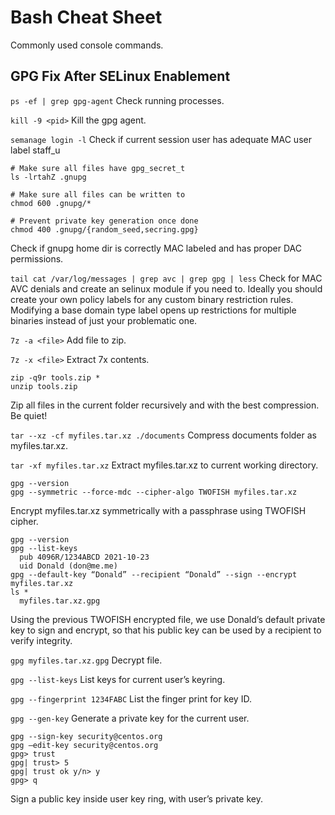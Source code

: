 # Bash Cheat Sheet
Commonly used console commands.

## GPG Fix After SELinux Enablement
```ps -ef | grep gpg-agent```
Check running processes.

```kill -9 <pid>```
Kill the gpg agent.

```semanage login -l```
Check if current session user has adequate MAC user label staff_u

```
# Make sure all files have gpg_secret_t
ls -lrtahZ .gnupg

# Make sure all files can be written to
chmod 600 .gnupg/*

# Prevent private key generation once done
chmod 400 .gnupg/{random_seed,secring.gpg}
```
Check if gnupg home dir is correctly MAC labeled and has proper DAC permissions.

```tail cat /var/log/messages | grep avc | grep gpg | less```
Check for MAC AVC denials and create an selinux module if you need to.
Ideally you should create your own policy labels for any custom binary restriction rules.
Modifying a base domain type label opens up restrictions for multiple binaries instead of just your problematic one.

```7z -a <file>```
Add file to zip.

```7z -x <file>```
Extract 7x contents.

```
zip -q9r tools.zip *
unzip tools.zip
```
Zip all files in the current folder recursively and with the best compression.
Be quiet!

```tar --xz -cf myfiles.tar.xz ./documents```
Compress documents folder as myfiles.tar.xz.

```tar -xf myfiles.tar.xz```
Extract myfiles.tar.xz to current working directory.

```
gpg --version
gpg --symmetric --force-mdc --cipher-algo TWOFISH myfiles.tar.xz
```
Encrypt myfiles.tar.xz symmetrically with a passphrase using TWOFISH cipher.

```
gpg --version
gpg --list-keys
  pub 4096R/1234ABCD 2021-10-23
  uid Donald (don@me.me)
gpg --default-key “Donald” --recipient “Donald” --sign --encrypt myfiles.tar.xz
ls *
  myfiles.tar.xz.gpg
```
Using the previous TWOFISH encrypted file, we use Donald’s default private key to sign and encrypt, so that his public key can be used by a recipient to verify integrity.

```gpg myfiles.tar.xz.gpg```
Decrypt file.

```gpg --list-keys```
List keys for current user’s keyring.

```gpg --fingerprint 1234FABC```
List the finger print for key ID.

```gpg --gen-key```
Generate a private key for the current user.

```
gpg --sign-key security@centos.org
gpg –edit-key security@centos.org
gpg> trust
gpg| trust> 5
gpg| trust ok y/n> y
gpg> q
```
Sign a public key inside user key ring, with user’s private key.




